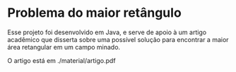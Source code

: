 # Problema do maior retângulo
Esse projeto foi desenvolvido em Java, e serve de apoio à um artigo acadêmico que disserta sobre uma possível solução para encontrar a maior área retangular em um campo minado. 

O artigo está em  ./material/artigo.pdf
